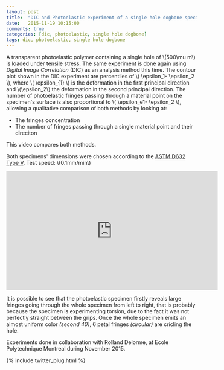 ```yaml
---
layout: post
title:  "DIC and Photoelastic experiment of a single hole dogbone specimen under tensile stress"
date:   2015-11-19 10:15:00
comments: true
categories: [dic, photoelastic, single hole dogbone]
tags: dic, photoelastic, single hole dogbone
---
```


   A transparent photoelastic polymer containing a single hole of \\(500\mu m\\) is loaded under tensile stress. The same experiment is done again using *Digital Image Correlation* (DIC) as an analysis method this time.
   The contour plot shown in the DIC experiment are percentiles of \\( \epsilon_1- \epsilon_2 \\), where \\( \epsilon_{1} \\) is the deformation in the first principal direction and \\(\epsilon_2\\) the deformation in the second principal direction. The number of photoelastic fringes passing through a material point on the specimen's surface is also proportional to \\( \epsilon_e1- \epsilon_2 \\), allowing a qualitative comparison of both methods by looking at:

* The fringes concentration
* The number of fringes passing through a single material point and their direciton

This video compares both methods.

Both specimens' dimensions were chosen according to the [ASTM D632 Type V](http://www.astm.org/Standards/D638.htm).
Test speed: \\(0.1mm/min\\)

<iframe width="560" height="315" src="https://www.youtube.com/embed/8A4TIMLhqhM" frameborder="0" allowfullscreen></iframe>

   It is possible to see that the photoelastic specimen firstly reveals large fringes going through the whole specimen from left to right, that is probably because the specimen is experimenting torsion, due to the fact it was not perfectly straight between the grips.
   Once the whole specimen emits an almost uniform color *(second 40)*, 6 petal fringes *(circular)* are cricling the hole. 

Experiments done in collaboration with Rolland Delorme, at Ecole Polytechnique Montreal during November 2015.

{% include twitter_plug.html %}

